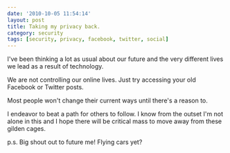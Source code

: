 ```yaml
---
date: '2010-10-05 11:54:14'
layout: post
title: Taking my privacy back.
category: security
tags: [security, privacy, facebook, twitter, social]
---
```


I've been thinking a lot as usual about our future and the very different lives we lead as a result of technology.

We are not controlling our online lives. Just try accessing your old Facebook or Twitter posts.

Most people won't change their current ways until there's a reason to.

I endeavor to beat a path for others to follow. I know from the outset I'm not alone in this and I hope there will be critical mass to move away from these gilden cages.

p.s. Big shout out to future me! Flying cars yet?
